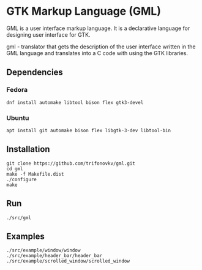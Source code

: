# GTK Markup Language (GML)
GML is a user interface markup language. It is a declarative language for designing user interface for GTK.

gml - translator that gets the description of the user interface written in
the GML language and translates into a C code with using the GTK libraries.

## Dependencies                                                                                                                 
### Fedora
```Shell
dnf install automake libtool bison flex gtk3-devel
```
### Ubuntu
```Shell
apt install git automake bison flex libgtk-3-dev libtool-bin
```

## Installation

```Shell
git clone https://github.com/trifonovkv/gml.git
cd gml
make -f Makefile.dist
./configure
make
```

## Run

```Shell
./src/gml
```

## Examples
```Shell
./src/example/window/window
./src/example/header_bar/header_bar
./src/example/scrolled_window/scrolled_window
```
